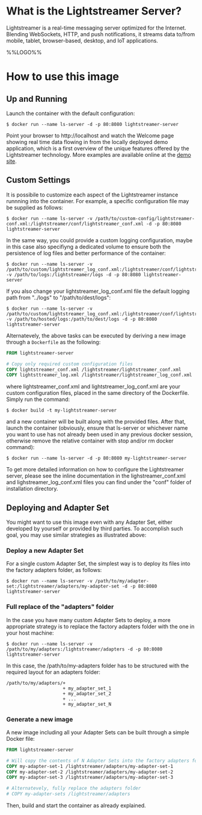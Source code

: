 # What is the Lightstreamer Server?

Lightstreamer is a real-time messaging server optimized for the Internet. Blending WebSockets, HTTP, and push notifications, it streams data to/from mobile, tablet, browser-based, desktop, and IoT applications.

%%LOGO%%

# How to use this image

## Up and Running

Launch the container with the default configuration:

```console
$ docker run --name ls-server -d -p 80:8080 lightstreamer-server
```

Point your browser to http://localhost and watch the Welcome page showing real time data flowing in from the locally deployed demo application, which is a first overview of the unique features offered by the Lightstreamer technology. More examples are available online at the [demo site](http://demos.lightstreamer.com).

## Custom Settings

It is possibile to customize each aspect of the Lightstreamer instance runnning into the container.
For example, a specific configuration file may be supplied as follows:

```console
$ docker run --name ls-server -v /path/to/custom-config/lightstreamer-conf.xml:/lightstreamer/conf/lightstreamer_conf.xml -d -p 80:8080 lightstreamer-server
```

In the same way, you could provide a custom logging configuration, maybe in this case also specifiyng a dedicated volume to ensure both the persistence of log files and better performance of the container:

```console
$ docker run --name ls-server -v /path/to/custom/lightstreamer_log_conf.xml:/lightstreamer/conf/lightstreamer_log_conf.xml -v /path/to/logs:/lightstreamer/logs -d -p 80:8080 lightstreamer-server
```

If you also change your lightstreamer_log_conf.xml file the default logging path from "../logs" to "/path/to/dest/logs":

```console
$ docker run --name ls-server -v /path/to/custom/lightstreamer_log_conf.xml:/lightstreamer/conf/lightstreamer_log_conf.xml -v /path/to/hosted/logs:/path/to/dest/logs -d -p 80:8080 lightstreamer-server
```

Alternatevely, the above tasks can be executed by deriving a new image through a `Dockerfile` as the following:

```dockerfile
FROM lightstreamer-server

# Copy only required custom configuration files
COPY lightstreamer_conf.xml /lightstreamer/lightstreamer_conf.xml
COPY lightsttreamer_log.xml /lightstreamer/lightstreamer_log_conf.xml
```

where lightstreamer_conf.xml and lightstreamer_log_conf.xml are your custom configuration files, placed in the same directory of the Dockerfile. Simply run the command:

```
$ docker build -t my-lightstreamer-server
```

and a new container will be built along with the provided files.
After that, launch the container (obviously, ensure that ls-server or whichever name you want to use has not already been used in any previous docker session, otherwise remove the relative container with stop and/or rm docker command):

```console
$ docker run --name ls-server -d -p 80:8080 my-lightstreamer-server
```

To get more detailed information on how to configure the Lightstreamer server, please see the inline documentation in the lighstreamer_conf.xml and lighstreamer_log_conf.xml files you can find under the "conf" folder of installation directory.

## Deploying and Adapter Set
You might want to use this image even with any Adapter Set, either developed by yourself or provided by third parties.
To accomplish such goal, you may use similar strategies as illustrated above:

### Deploy a new Adapter Set

For a single custom Adapter Set, the simplest way is to deploy its files into the factory adapters folder, as follows:

```console
$ docker run --name ls-server -v /path/to/my/adapter-set:/lightstreamer/adapters/my-adapter-set -d -p 80:8080 lightstreamer-server
```
### Full replace of the "adapters" folder

In the case you have many custom Adapter Sets to deploy, a more appropriate strategy is to replace the factory adapters folder with the one in your host machine:

```console
$ docker run --name ls-server -v /path/to/my/adapters:/lightstreamer/adapters -d -p 80:8080 lightstreamer-server
```
In this case, the /path/to/my-adapters folder has to be structured with the required layout for an adapters folder:
```
/path/to/my/adapters/+
                     + my_adapter_set_1
                     + my_adapter_set_2
                     + ...
                     + my_adapter_set_N
```
### Generate a new image 
A new image including all your Adapter Sets can be built through a simple Docker file:

```dockerfile
FROM lightstreamer-server

# Will copy the contents of N Adapter Sets into the factory adapters folder
COPY my-adapter-set-1 /lightstreamer/adapters/my-adapter-set-1
COPY my-adapter-set-2 /lightstreamer/adapters/my-adapter-set-2
COPY my-adapter-set-3 /lightstreamer/adapters/my-adapter-set-3

# Alternatevely, fully replace the adapters folder
# COPY my-adapter-sets /lightstreamer/adapters
```
Then, build and start the container as already explained.

